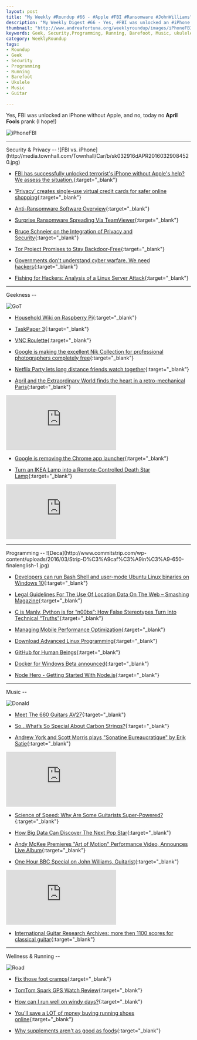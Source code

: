 ```yaml
---
layout: post
title: "My Weekly #Roundup #66 - #Apple #FBI #Ransomware #JohnWilliams"
description: "My Weekly Digest #66 - Yes, #FBI was unlocked an #iPhone without #Apple!"
thumbnail: "http://www.andreafortuna.org/weeklyroundup/images/iPhoneFBI.jpg"
keywords: Geek, Security,Programming, Running, Barefoot, Music, ukulele, transcription, guitar
category: WeeklyRoundup
tags: 
- Roundup
- Geek
- Security
- Programming
- Running
- Barefoot
- Ukulele
- Music
- Guitar

---
```

Yes, FBI was unlocked an iPhone without Apple, and no, today no **April Fools** prank (I hope!)

![iPhoneFBI](http://www.andreafortuna.org/weeklyroundup/images/iPhoneFBI.jpg)


<hr/>
Security & Privacy
--
![FBI vs. iPhone](http://media.townhall.com/Townhall/Car/b/sk032916dAPR20160329084520.jpg)

- [FBI has successfully unlocked terrorist's iPhone without Apple's help? We assess the situation.](http://www.andreafortuna.org/security/2016/03/31/fbi-unlock-iphone-without-apple-help/){:target="_blank"}

- [‘Privacy’ creates single-use virtual credit cards for safer online shopping](http://thenextweb.com/insider/2016/03/24/privacy-creates-single-use-virtual-credit-cards-for-safer-online-shopping/){:target="_blank"}

- [Anti-Ransomware Software Overview](http://www.ghacks.net/2016/03/30/anti-ransomware-overview/){:target="_blank"}

- [Surprise Ransomware Spreading Via TeamViewer](http://www.infosecurity-magazine.com/news/surprise-ransomware-spreading-via/){:target="_blank"}

- [Bruce Schneier on the Integration of Privacy and Security](http://threatpost.com/bruce-schneier-on-the-integration-of-privacy-and-security/116946/){:target="_blank"}

- [Tor Project Promises to Stay Backdoor-Free](http://www.infosecurity-magazine.com/news/tor-project-promises-to-stay/){:target="_blank"}

- [Governments don't understand cyber warfare. We need hackers](http://www.andreafortuna.org/security/2016/03/23/we-need-hackers){:target="_blank"}

- [Fishing for Hackers: Analysis of a Linux Server Attack](https://sysdig.com/blog/fishing-for-hackers/?nixCraft){:target="_blank"}

<hr/>
Geekness
--

![GoT](https://scontent-mxp1-1.xx.fbcdn.net/hphotos-xtf1/v/t1.0-9/fr/cp0/e15/q65/10649822_1312332802117324_5127175894301175762_n.png.jpg?efg=eyJpIjoidCJ9&oh=7b8b01ce8dc7e884ff7392af4e58bd76&oe=577D520F)

- [Household Wiki on Raspberry Pi](http://mattgemmell.com/household-wiki-on-raspberry-pi/){:target="_blank"}

- [TaskPaper 3](http://mattgemmell.com/taskpaper-3/){:target="_blank"}

- [VNC Roulette](http://vncroulette.com/){:target="_blank"}

- [Google is making the excellent Nik Collection for professional photographers completely free](http://thenextweb.com/apps/2016/03/24/google-making-excellent-nik-photo-editing-software-completely-free/){:target="_blank"}

- [Netflix Party lets long distance friends watch together](http://techcrunch.com/2016/03/28/netflix-party-lets-long-distance-friends-watch-together/){:target="_blank"}

- [April and the Extraordinary World finds the heart in a retro-mechanical Paris](http://www.theverge.com/2016/3/25/11305706/april-and-the-extraordinary-world-movie-review-animated-steampunk){:target="_blank"}

<div class="video-container">
<iframe src="https://www.youtube.com/embed/-39w9wsaq4s" frameborder="0" allowfullscreen></iframe>
</div>

- [Google is removing the Chrome app launcher](http://www.theverge.com/2016/3/22/11287450/chrome-app-launcher-being-removed-google){:target="_blank"}

- [Turn an IKEA Lamp into a Remote-Controlled Death Star Lamp](http://lifehacker.com/turn-an-ikea-lamp-into-a-remote-controlled-death-star-l-1767080725?utm_campaign=socialflow_lifehacker_facebook&utm_source=lifehacker_facebook&utm_medium=socialflow){:target="_blank"}

<div class="video-container">
<iframe src="https://www.youtube.com/embed/03p3kui5NIQ" frameborder="0" allowfullscreen></iframe>
</div>


<hr/>
Programming
--
![Deca](http://www.commitstrip.com/wp-content/uploads/2016/03/Strip-D%C3%A9caf%C3%A9in%C3%A9-650-finalenglish-1.jpg)

- [Developers can run Bash Shell and user-mode Ubuntu Linux binaries on Windows 10](http://www.hanselman.com/blog/DevelopersCanRunBashShellAndUsermodeUbuntuLinuxBinariesOnWindows10.aspx){:target="_blank"}

- [Legal Guidelines For The Use Of Location Data On The Web – Smashing Magazine](https://www.smashingmagazine.com/2016/03/location-data-web-development-and-the-law/){:target="_blank"}

- [C is Manly, Python is for “n00bs”: How False Stereotypes Turn Into Technical “Truths”](http://lambda-the-ultimate.org/node/5314){:target="_blank"}

- [Managing Mobile Performance Optimization](https://www.smashingmagazine.com/2016/03/managing-mobile-performance-optimization/){:target="_blank"}

- [Download Advanced Linux Programming](http://advancedlinuxprogramming.com/alp-folder/){:target="_blank"}

- [GitHub for Human Beings](https://ponyfoo.com/articles/github-for-human-beings){:target="_blank"}

- [Docker for Windows Beta announced](http://www.hanselman.com/blog/DockerForWindowsBetaAnnounced.aspx){:target="_blank"}

- [Node Hero - Getting Started With Node.js](https://blog.risingstack.com/node-hero-tutorial-getting-started-with-node-js/){:target="_blank"}


<hr/>
Music
--

![Donald](https://k46.kn3.net/2/5/F/7/5/8/A20.gif)

- [Meet The 660 Guitars AV27](http://iheartguitarblog.com/2016/03/660-guitars-av27.html){:target="_blank"}

- [So…What’s So Special About Carbon Strings?](https://allstringsnylon.com/asn/whats-special-about-carbon-strings/){:target="_blank"}

- [Andrew York and Scott Morris plays "Sonatine Bureaucratique" by Erik Satie](https://www.youtube.com/watch?v=GCik4E8yUZA){:target="_blank"}

<div class="video-container">
<iframe src="https://www.youtube.com/embed/GCik4E8yUZA" frameborder="0" allowfullscreen></iframe>
</div>

- [Science of Speed: Why Are Some Guitarists Super-Powered?](http://www.guitarworld.com/artist-news-viral-videos/studying-speed-why-are-some-guitarists-super-powered/28936){:target="_blank"}

- [How Big Data Can Discover The Next Pop Star](http://cloudtweaks.com/2016/03/big-data-can-discover-next-pop-star/){:target="_blank"}

- [Andy McKee Premieres "Art of Motion" Performance Video, Announces Live Album](http://www.guitarworld.com/28914){:target="_blank"}

- [One Hour BBC Special on John Williams, Guitarist](http://www.thisisclassicalguitar.com/one-hour-bbc-special-on-john-williams-guitarist/){:target="_blank"}

<div class="video-container">
<iframe src="https://www.youtube.com/embed/AN_FVcaNz0c" frameborder="0" allowfullscreen></iframe>
</div>

- [International Guitar Research Archives: more then 1100 scores for classical guitar](http://www.andreafortuna.org/guitar/2016/03/29/igra-guitar-scores/){:target="_blank"}


<hr/>
Wellness & Running  
--

![Road](http://runninghumor.com/wp-content/blogs.dir/3/files/2015/10/12165_10153713994508222_6153435928898850874_n.jpg)

- [Fix those foot cramps](http://www.runnersworld.co.uk/health/fix-those-foot-cramps/14678.html){:target="_blank"}

- [TomTom Spark GPS Watch Review](http://runeatrepeat.com/2016/03/29/tom-tom-spark-gps-watch-review/){:target="_blank"}

- [How can I run well on windy days?](http://www.runnersworld.co.uk/training/how-can-i-run-well-on-windy-days/14684.html){:target="_blank"}

- [You’ll save a LOT of money buying running shoes online](https://www.washingtonpost.com/news/to-your-health/wp/2016/03/31/youll-save-a-lot-of-money-buying-running-shoes-online/){:target="_blank"}

- [Why supplements aren't as good as foods](http://www.runnersworld.co.uk/health/why-supplements-arent-as-good-as-foods/14682.html){:target="_blank"}
